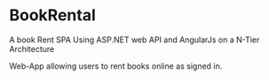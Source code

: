 # BookRental
A book Rent SPA Using ASP.NET web API and AngularJs on a N-Tier Architecture

Web-App allowing users to rent books online as signed in.

